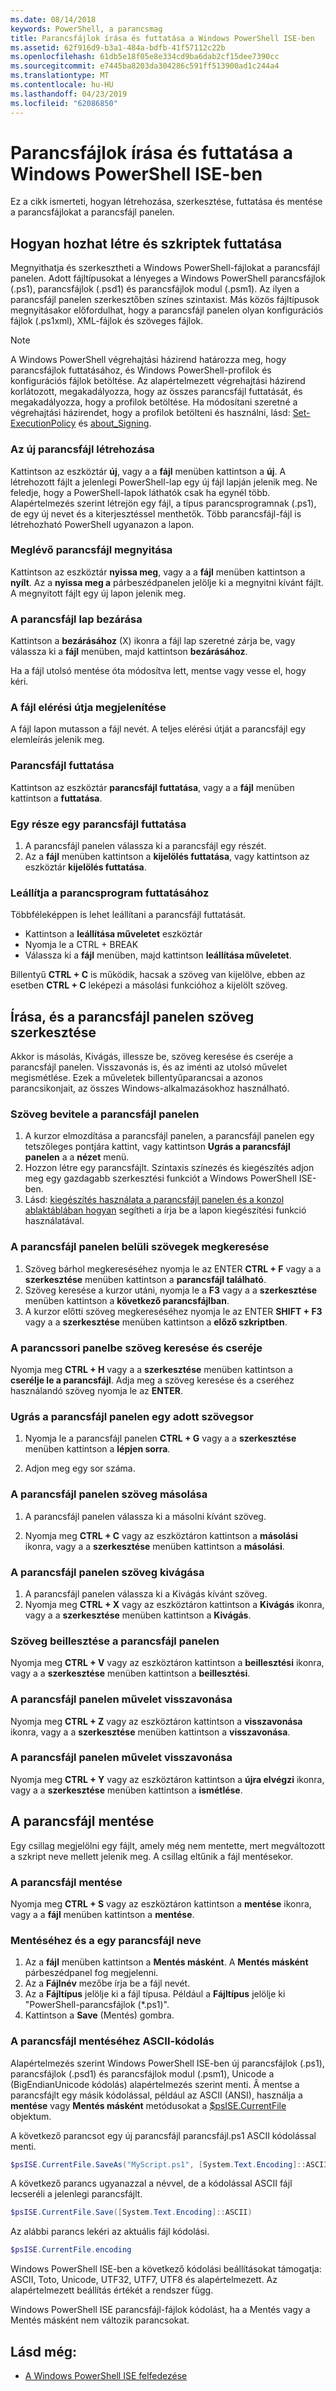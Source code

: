 ```yaml
---
ms.date: 08/14/2018
keywords: PowerShell, a parancsmag
title: Parancsfájlok írása és futtatása a Windows PowerShell ISE-ben
ms.assetid: 62f916d9-b3a1-484a-bdfb-41f57112c22b
ms.openlocfilehash: 61db5e18f05e8e334cd9ba6dab2cf15dee7390cc
ms.sourcegitcommit: e7445ba8203da304286c591ff513900ad1c244a4
ms.translationtype: MT
ms.contentlocale: hu-HU
ms.lasthandoff: 04/23/2019
ms.locfileid: "62086850"
---
```

# <a name="how-to-write-and-run-scripts-in-the-windows-powershell-ise"></a>Parancsfájlok írása és futtatása a Windows PowerShell ISE-ben

Ez a cikk ismerteti, hogyan létrehozása, szerkesztése, futtatása és mentése a parancsfájlokat a parancsfájl panelen.

## <a name="how-to-create-and-run-scripts"></a>Hogyan hozhat létre és szkriptek futtatása

Megnyithatja és szerkesztheti a Windows PowerShell-fájlokat a parancsfájl panelen. Adott fájltípusokat a lényeges a Windows PowerShell parancsfájlok (.ps1), parancsfájlok (.psd1) és parancsfájlok modul (.psm1). Az ilyen a parancsfájl panelen szerkesztőben színes szintaxist. Más közös fájltípusok megnyitásakor előfordulhat, hogy a parancsfájl panelen olyan konfigurációs fájlok (.ps1xml), XML-fájlok és szöveges fájlok.

> [!NOTE]
> A Windows PowerShell végrehajtási házirend határozza meg, hogy parancsfájlok futtatásához, és Windows PowerShell-profilok és konfigurációs fájlok betöltése. Az alapértelmezett végrehajtási házirend korlátozott, megakadályozza, hogy az összes parancsfájl futtatását, és megakadályozza, hogy a profilok betöltése. Ha módosítani szeretné a végrehajtási házirendet, hogy a profilok betölteni és használni, lásd: [Set-ExecutionPolicy](/powershell/module/microsoft.powershell.security/set-executionpolicy) és [about_Signing](/powershell/module/microsoft.powershell.core/about/about_signing).

### <a name="to-create-a-new-script-file"></a>Az új parancsfájl létrehozása

Kattintson az eszköztár **új**, vagy a a **fájl** menüben kattintson a **új**. A létrehozott fájlt a jelenlegi PowerShell-lap egy új fájl lapján jelenik meg. Ne feledje, hogy a PowerShell-lapok láthatók csak ha egynél több. Alapértelmezés szerint létrejön egy fájl, a típus parancsprogramnak (.ps1), de egy új nevet és a kiterjesztéssel menthetők. Több parancsfájl-fájl is létrehozható PowerShell ugyanazon a lapon.

### <a name="to-open-an-existing-script"></a>Meglévő parancsfájl megnyitása

Kattintson az eszköztár **nyissa meg**, vagy a a **fájl** menüben kattintson a **nyílt**. Az a **nyissa meg a** párbeszédpanelen jelölje ki a megnyitni kívánt fájlt. A megnyitott fájlt egy új lapon jelenik meg.

### <a name="to-close-a-script-tab"></a>A parancsfájl lap bezárása

Kattintson a **bezárásához** (X) ikonra a fájl lap szeretné zárja be, vagy válassza ki a **fájl** menüben, majd kattintson **bezárásához**.

Ha a fájl utolsó mentése óta módosítva lett, mentse vagy vesse el, hogy kéri.

### <a name="to-display-the-file-path"></a>A fájl elérési útja megjelenítése

A fájl lapon mutasson a fájl nevét. A teljes elérési útját a parancsfájl egy elemleírás jelenik meg.

### <a name="to-run-a-script"></a>Parancsfájl futtatása

Kattintson az eszköztár **parancsfájl futtatása**, vagy a a **fájl** menüben kattintson a **futtatása**.

### <a name="to-run-a-portion-of-a-script"></a>Egy része egy parancsfájl futtatása

1. A parancsfájl panelen válassza ki a parancsfájl egy részét.
2. Az a **fájl** menüben kattintson a **kijelölés futtatása**, vagy kattintson az eszköztár **kijelölés futtatása**.

### <a name="to-stop-a-running-script"></a>Leállítja a parancsprogram futtatásához

Többféleképpen is lehet leállítani a parancsfájl futtatását.

- Kattintson a **leállítása műveletet** eszköztár
- Nyomja le a CTRL + BREAK
- Válassza ki a **fájl** menüben, majd kattintson **leállítása műveletet**.

Billentyű **CTRL + C** is működik, hacsak a szöveg van kijelölve, ebben az esetben **CTRL + C** leképezi a másolási funkcióhoz a kijelölt szöveg.

## <a name="how-to-write-and-edit-text-in-the-script-pane"></a>Írása, és a parancsfájl panelen szöveg szerkesztése

Akkor is másolás, Kivágás, illessze be, szöveg keresése és cseréje a parancsfájl panelen. Visszavonás is, és az iménti az utolsó művelet megismétlése. Ezek a műveletek billentyűparancsai a azonos parancsikonjait, az összes Windows-alkalmazásokhoz használható.

### <a name="to-enter-text-in-the-script-pane"></a>Szöveg bevitele a parancsfájl panelen

1. A kurzor elmozdítása a parancsfájl panelen, a parancsfájl panelen egy tetszőleges pontjára kattint, vagy kattintson **Ugrás a parancsfájl panelen** a a **nézet** menü.
2. Hozzon létre egy parancsfájlt. Szintaxis színezés és kiegészítés adjon meg egy gazdagabb szerkesztési funkciót a Windows PowerShell ISE-ben.
3. Lásd: [kiegészítés használata a parancsfájl panelen és a konzol ablaktáblában hogyan](How-to-Use-Tab-Completion-in-the-Script-Pane-and-Console-Pane.md) segítheti a írja be a lapon kiegészítési funkció használatával.

### <a name="to-find-text-in-the-script-pane"></a>A parancsfájl panelen belüli szövegek megkeresése

1. Szöveg bárhol megkereséséhez nyomja le az ENTER **CTRL + F** vagy a a **szerkesztése** menüben kattintson a **parancsfájl található**.
2. Szöveg keresése a kurzor utáni, nyomja le a **F3** vagy a a **szerkesztése** menüben kattintson a **következő parancsfájlban**.
3. A kurzor előtti szöveg megkereséséhez nyomja le az ENTER **SHIFT + F3** vagy a a **szerkesztése** menüben kattintson a **előző szkriptben**.

### <a name="to-find-and-replace-text-in-the-script-pane"></a>A parancssori panelbe szöveg keresése és cseréje

Nyomja meg **CTRL + H** vagy a a **szerkesztése** menüben kattintson a **cserélje le a parancsfájl**. Adja meg a szöveg keresése és a cseréhez használandó szöveg nyomja le az **ENTER**.

### <a name="to-go-to-a-particular-line-of-text-in-the-script-pane"></a>Ugrás a parancsfájl panelen egy adott szövegsor

1. Nyomja le a parancsfájl panelen **CTRL + G** vagy a a **szerkesztése** menüben kattintson a **lépjen sorra**.

2. Adjon meg egy sor száma.

### <a name="to-copy-text-in-the-script-pane"></a>A parancsfájl panelen szöveg másolása

1. A parancsfájl panelen válassza ki a másolni kívánt szöveg.

2. Nyomja meg **CTRL + C** vagy az eszköztáron kattintson a **másolási** ikonra, vagy a a **szerkesztése** menüben kattintson a **másolási**.

### <a name="to-cut-text-in-the-script-pane"></a>A parancsfájl panelen szöveg kivágása

1. A parancsfájl panelen válassza ki a Kivágás kívánt szöveg.
2. Nyomja meg **CTRL + X** vagy az eszköztáron kattintson a **Kivágás** ikonra, vagy a a **szerkesztése** menüben kattintson a **Kivágás**.

### <a name="to-paste-text-into-the-script-pane"></a>Szöveg beillesztése a parancsfájl panelen

Nyomja meg **CTRL + V** vagy az eszköztáron kattintson a **beillesztési** ikonra, vagy a a **szerkesztése** menüben kattintson a **beillesztési**.

### <a name="to-undo-an-action-in-the-script-pane"></a>A parancsfájl panelen művelet visszavonása

Nyomja meg **CTRL + Z** vagy az eszköztáron kattintson a **visszavonása** ikonra, vagy a a **szerkesztése** menüben kattintson a **visszavonása**.

### <a name="to-redo-an-action-in-the-script-pane"></a>A parancsfájl panelen művelet visszavonása

Nyomja meg **CTRL + Y** vagy az eszköztáron kattintson a **újra elvégzi** ikonra, vagy a a **szerkesztése** menüben kattintson a **ismétlése**.

## <a name="how-to-save-a-script"></a>A parancsfájl mentése

Egy csillag megjelölni egy fájlt, amely még nem mentette, mert megváltozott a szkript neve mellett jelenik meg. A csillag eltűnik a fájl mentésekor.

### <a name="to-save-a-script"></a>A parancsfájl mentése

Nyomja meg **CTRL + S** vagy az eszköztáron kattintson a **mentése** ikonra, vagy a a **fájl** menüben kattintson a **mentése**.

### <a name="to-save-and-name-a-script"></a>Mentéséhez és a egy parancsfájl neve

1. Az a **fájl** menüben kattintson a **Mentés másként**. A **Mentés másként** párbeszédpanel fog megjelenni.
2. Az a **Fájlnév** mezőbe írja be a fájl nevét.
3. Az a **Fájltípus** jelölje ki a fájl típusa. Például a **Fájltípus** jelölje ki "PowerShell-parancsfájlok (\*.ps1)".
4. Kattintson a **Save** (Mentés) gombra.

### <a name="to-save-a-script-in-ascii-encoding"></a>A parancsfájl mentéséhez ASCII-kódolás

Alapértelmezés szerint Windows PowerShell ISE-ben új parancsfájlok (.ps1), parancsfájlok (.psd1) és parancsfájlok modul (.psm1), Unicode a (BigEndianUnicode kódolás) alapértelmezés szerint menti. Â mentse a parancsfájlt egy másik kódolással, például az ASCII (ANSI), használja a **mentése** vagy **Mentés másként** metódusokat a [$psISE.CurrentFile](object-model/the-ise-object-model-hierarchy.md) objektum.

A következő parancsot egy új parancsfájl parancsfájl.ps1 ASCII kódolással menti.

```powershell
$psISE.CurrentFile.SaveAs("MyScript.ps1", [System.Text.Encoding]::ASCII)
```

A következő parancs ugyanazzal a névvel, de a kódolással ASCII fájl lecseréli a jelenlegi parancsfájlt.

```powershell
$psISE.CurrentFile.Save([System.Text.Encoding]::ASCII)
```

Az alábbi parancs lekéri az aktuális fájl kódolási.

```powershell
$psISE.CurrentFile.encoding
```

Windows PowerShell ISE-ben a következő kódolási beállításokat támogatja: ASCII, Toto, Unicode, UTF32, UTF7, UTF8 és alapértelmezett. Az alapértelmezett beállítás értékét a rendszer függ.

Windows PowerShell ISE parancsfájl-fájlok kódolást, ha a Mentés vagy a Mentés másként nem változik parancsokat.

## <a name="see-also"></a>Lásd még:

- [A Windows PowerShell ISE felfedezése](../../getting-started/fundamental/exploring-the-windows-powershell-ise.md)
